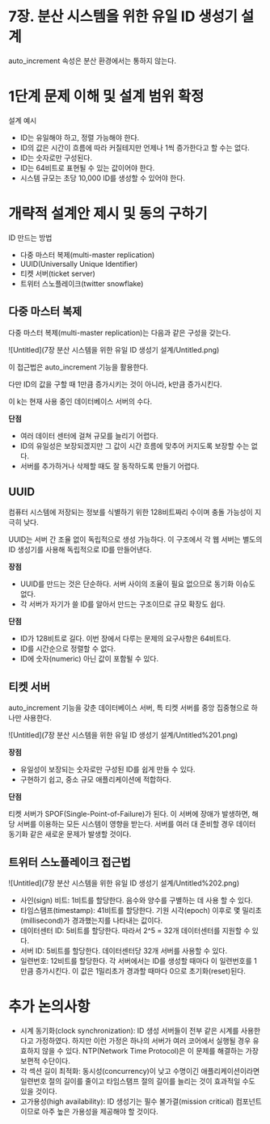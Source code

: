 # 7장. 분산 시스템을 위한 유일 ID 생성기 설계

auto_increment 속성은 분산 환경에서는 통하지 않는다.

# 1단계 문제 이해 및 설계 범위 확정

설계 예시

- ID는 유일해야 하고, 정렬 가능해야 한다.
- ID의 값은 시간이 흐름에 따라 커질테지만 언제나 1씩 증가한다고 할 수는 없다.
- ID는 숫자로만 구성된다.
- ID는 64비트로 표현될 수 있는 값이어야 한다.
- 시스템 규모는 초당 10,000 ID를 생성할 수 있어야 한다.

# 개략적 설계안 제시 및 동의 구하기

ID 만드는 방법

- 다중 마스터 복제(multi-master replication)
- UUID(Universally Unique Identifier)
- 티켓 서버(ticket server)
- 트위터 스노플레이크(twitter snowflake)

## 다중 마스터 복제

다중 마스터 복제(multi-master replication)는 다음과 같은 구성을 갖는다.

![Untitled](7장 분산 시스템을 위한 유일 ID 생성기 설계/Untitled.png)

이 접근법은 auto_increment 기능을 활용한다.

다만 ID의 값을 구할 때 1만큼 증가시키는 것이 아니라, k만큼 증가시킨다. 

이 k는 현재 사용 중인 데이터베이스 서버의 수다.

**단점**

- 여러 데이터 센터에 걸쳐 규모를 늘리기 어렵다.
- ID의 유일성은 보장되겠지만 그 값이 시간 흐름에 맞추어 커지도록 보장할 수는 없다.
- 서버를 추가하거나 삭제할 때도 잘 동작하도록 만들기 어렵다.

## UUID

컴퓨터 시스템에 저장되는 정보를 식별하기 위한 128비트짜리 수이며 충돌 가능성이 지극히 낮다.

UUID는 서버 간 조율 없이 독립적으로 생성 가능하다. 이 구조에서 각 웹 서버는 별도의 ID 생성기를 사용해 독립적으로 ID를 만들어낸다.

**장점**

- UUID를 만드는 것은 단순하다. 서버 사이의 조율이 필요 없으므로 동기화 이슈도 없다.
- 각 서버가 자기가 쓸 ID를 알아서 만드는 구조이므로 규모 확장도 쉽다.

**단점**

- ID가 128비트로 길다. 이번 장에서 다루는 문제의 요구사항은 64비트다.
- ID를 시간순으로 정렬할 수 없다.
- ID에 숫자(numeric) 아닌 값이 포함될 수 있다.

## 티켓 서버

auto_increment 기능을 갖춘 데이터베이스 서버, 특 티켓 서버를 중앙 집중형으로 하나만 사용한다.

![Untitled](7장 분산 시스템을 위한 유일 ID 생성기 설계/Untitled%201.png)

**장점**

- 유일성이 보장되는 숫자로만 구성된 ID를 쉽게 만들 수 있다.
- 구현하기 쉽고, 중소 규모 애플리케이션에 적합하다.

**단점**

티켓 서버가 SPOF(Single-Point-of-Failure)가 된다. 이 서버에 장애가 발생하면, 해당 서버를 이용하는 모든 시스템이 영향을 받는다. 
서버를 여러 대 준비할 경우 데이터 동기화 같은 새로운 문제가 발생할 것이다.

## 트위터 스노플레이크 접근법

![Untitled](7장 분산 시스템을 위한 유일 ID 생성기 설계/Untitled%202.png)

- 사인(sign) 비트: 1비트를 할당한다. 음수와 양수를 구별하는 데 사용 할 수 있다.
- 타임스탬프(timestamp): 41비트를 할당한다. 기원 시각(epoch) 이후로 몇 밀리초(millisecond)가 경과했는지를 나타내는 값이다.
- 데이터센터 ID: 5비트를 할당한다. 따라서 2^5 = 32개 데이터센터를 지원할 수 있다.
- 서버 ID: 5비트를 할당한다. 데이터센터당 32개 서버를 사용할 수 있다.
- 일련번호: 12비트를 할당한다. 각 서버에서는 ID를 생성할 때마다 이 일련번호를 1만큼 증가시킨다. 이 값은 1밀리초가 경과할 때마다 0으로 초기화(reset)된다.

# 추가 논의사항

- 시계 동기화(clock synchronization): ID 생성 서버들이 전부 같은 시계를 사용한다고 가정하였다. 하지만 이런 가정은 하나의 서버가 여러 코어에서 실행될 경우 유효하지 않을 수 있다. NTP(Network Time Protocol)은 이 문제를 해결하는 가장 보편적 수단이다.
- 각 섹션 길이 최적화: 동시성(concurrency)이 낮고 수명이긴 애플리케이션이라면 일련번호 절의 길이를 줄이고 타임스탬프 절의 길이를 늘리는 것이 효과적일 수도 있을 것이다.
- 고가용성(high availability): ID 생성기는 필수 불가결(mission critical) 컴포넌트이므로 아주 높은 가용성을 제공해야 할 것이다.